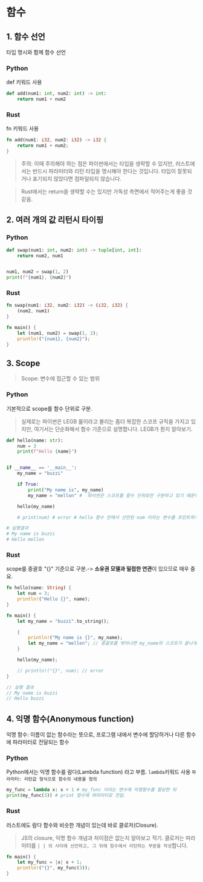 # 함수
## 1. 함수 선언
타입 명시와 함께 함수 선언
### Python
def 키워드 사용
```python
def add(num1: int, num2: int) -> int:
    return num1 + num2

```
### Rust
fn 키워드 사용
```rust
fn add(num1: i32, num2: i32) -> i32 {
    return num1 + num2;
}
```
> 주의: 이때 주의해야 하는 점은 파이썬에서는 타입을 생략할 수 있지만, 러스트에서는 반드시 파라미터와 리턴 타입을 명시해야 한다는 것입니다. 타입이 잘못되거나 표기되지 않았다면 컴파일되지 않습니다.

> Rust에서는 return을 생략할 수는 있지만 가독성 측면에서 적어주는게 좋을 것 같음. 

## 2. 여러 개의 값 리턴시 타이핑
### Python
```python
def swap(num1: int, num2: int) -> tuple[int, int]:
    return num2, num1


num1, num2 = swap(1, 2)
print(f"{num1}, {num2}")

```
### Rust
```rust
fn swap(num1: i32, num2: i32) -> (i32, i32) {
    (num2, num1)
}

fn main() {
    let (num1, num2) = swap(1, 2);
    println!("{num1}, {num2}");
}
```

## 3. Scope
> Scope: 변수에 접근할 수 있는 범위
### Python
기본적으로 scope를 함수 단위로 구분.
> 실제로는 파이썬은 LEGB 룰이라고 불리는 좀더 복잡한 스코프 규칙을 가지고 있지만, 여기서는 단순화해서 함수 기준으로 설명합니다.
> LEGB가 뭔지 알아보기. 

```python
def hello(name: str):
    num = 3
    print(f"Hello {name}")


if __name__ == '__main__':
    my_name = "buzzi"

    if True:
        print("My name is", my_name)
        my_name = "mellon" #  파이썬은 스코프를 함수 단위로만 구분하고 있기 때문에 이제 코드 전체에서 값이 바뀌게 됩니다. 따라서 hello(my_name)의 출력은 Hello mellon이 됩니다.

    hello(my_name)

    # print(num) # error # hello 함수 안에서 선언된 num 이라는 변수를 프린트하기 때문입니다. 즉, num 의 스코프가 hello 함수이기 때문에 함수 바깥에서 참조할 수 없는 것입니다.

# 실행결과
# My name is buzzi
# Hello mellon
```

### Rust
scope를 중괄호 "{}" 기준으로 구분.->  **소유권 모델과 밀접한 연관**이 있으므로 매우 중요. 
```rust
fn hello(name: String) {
    let num = 3;
    println!("Hello {}", name);
}

fn main() {
    let my_name = "buzzi".to_string();

    {
        println!("My name is {}", my_name);
        let my_name = "mellon"; // 중괄호를 벗어나면 my_name의 스코프가 끝나게 됨. 
    }

    hello(my_name);

    // println!("{}", num); // error
}

// 실행 결과
// My name is buzzi
// Hello buzzi
```

## 4. 익명 함수(Anonymous function)
익명 함수: 이름이 없는 함수라는 뜻으로, 프로그램 내에서 변수에 할당하거나 다른 함수에 파라미터로 전달되는 함수
### Python
Python에서는 익명 함수를 람다(Lambda function) 라고 부름.
`lambda`키워드 사용
`파라미터: 리턴값 형식으로 함수의 내용을 정의`
```python
my_func = lambda x: x + 1 # my_func 이라는 변수에 익명함수를 할당한 뒤
print(my_func(3)) # print 함수에 파라미터로 전달. 
```

### Rust
러스트에도 람다 함수와 비슷한 개념이 있는데 바로 클로저(Closure). 
> JS의 closure, 익명 함수 개념과 차이점은 없는지 알아보고 적기. 
클로저는 파라미터를 `| | 의 사이에 선언하고, 그 뒤에 함수에서 리턴하는 부분을 작성`합니다.
```rust
fn main() {
    let my_func = |x| x + 1;
    println!("{}", my_func(3));
}

```